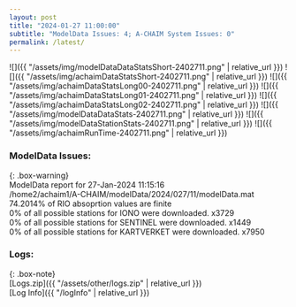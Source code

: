 ```yaml
---
layout: post
title: "2024-01-27 11:00:00"
subtitle: "ModelData Issues: 4; A-CHAIM System Issues: 0"
permalink: /latest/
---
```


![]({{ "/assets/img/modelDataDataStatsShort-2402711.png" | relative_url }})
![]({{ "/assets/img/achaimDataStatsShort-2402711.png" | relative_url }})
![]({{ "/assets/img/achaimDataStatsLong00-2402711.png" | relative_url }})
![]({{ "/assets/img/achaimDataStatsLong01-2402711.png" | relative_url }})
![]({{ "/assets/img/achaimDataStatsLong02-2402711.png" | relative_url }})
![]({{ "/assets/img/modelDataDataStats-2402711.png" | relative_url }})
![]({{ "/assets/img/modelDataStationStats-2402711.png" | relative_url }})
![]({{ "/assets/img/achaimRunTime-2402711.png" | relative_url }})


### ModelData Issues:  
  
{: .box-warning}  
 ModelData report for 27-Jan-2024 11:15:16   
 /home2/achaim1/A-CHAIM/modelData/2024/027/11/modelData.mat   
 74.2014% of RIO absoprtion values are finite   
 0% of all possible stations for IONO were downloaded. x3729   
 0% of all possible stations for SENTINEL were downloaded. x1449   
 0% of all possible stations for KARTVERKET were downloaded. x7950   
  


### Logs:  
  
{: .box-note}  
[Logs.zip]({{ "/assets/other/logs.zip" | relative_url }})  
[Log Info]({{ "/logInfo" | relative_url }})  
